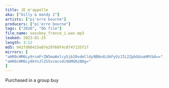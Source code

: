 ```yaml
---
title: JE m'appelle
aka: ["billy & mandy 2"]
artists: ["pi'erre bourne"]
producers: ["pi'erre bourne"]
tags: ["2020", "OG file"]
file_name: sossboy_france_i.wav.mp3
leaked: 2023-01-15
length: 3:12
md5: 942fd80415e07e29760f4c8747135f17
mirrors: [
"aHR0cHM6Ly9rcmFrZW5maWxlcy5jb20vdmlldy9BNndLUkFyUzJIL2ZpbGUuaHRtbA==",
"aHR0cHM6Ly9kYnJlZS5vcmcvdi9mMGRiNDg="
]
---
```

Purchased in a group buy
